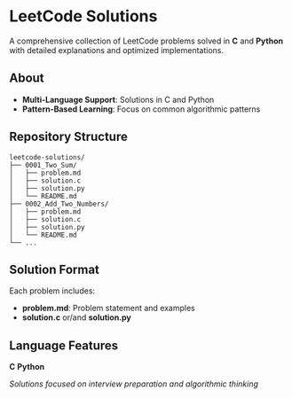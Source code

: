 # LeetCode Solutions

A comprehensive collection of LeetCode problems solved in **C** and **Python** with detailed explanations and optimized implementations.

## About

- **Multi-Language Support**: Solutions in C and Python
- **Pattern-Based Learning**: Focus on common algorithmic patterns

## Repository Structure

```
leetcode-solutions/
├── 0001_Two_Sum/
│   ├── problem.md
│   ├── solution.c
│   ├── solution.py
│   └── README.md
├── 0002_Add_Two_Numbers/
│   ├── problem.md
│   ├── solution.c
│   ├── solution.py
│   └── README.md
└── ...
```

## Solution Format

Each problem includes:
- **problem.md**: Problem statement and examples
- **solution.c** or/and **solution.py**

## Language Features

**C**
**Python**

*Solutions focused on interview preparation and algorithmic thinking*

